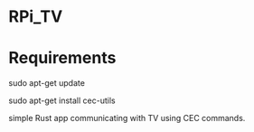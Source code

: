 # RPi_TV

# Requirements

sudo apt-get update

sudo apt-get install cec-utils

simple Rust app communicating with TV using CEC commands.
